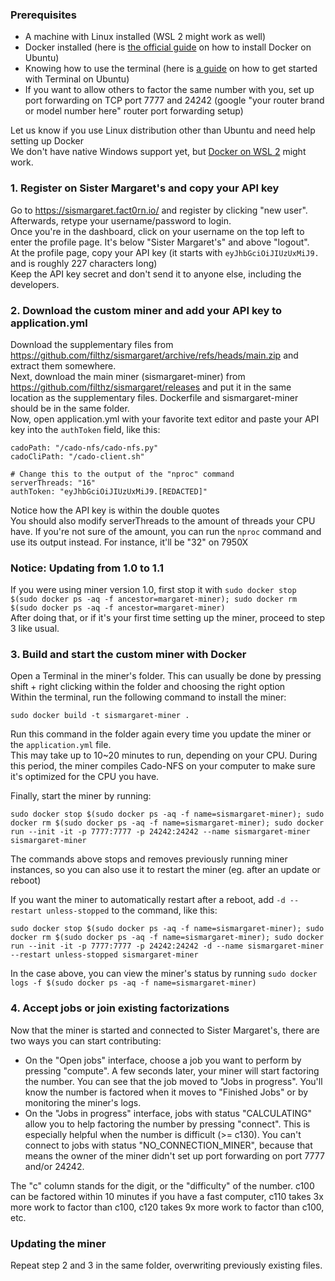 ### Prerequisites
- A machine with Linux installed (WSL 2 might work as well)
- Docker installed (here is [the official guide](https://docs.docker.com/engine/install/ubuntu/) on how to install Docker on Ubuntu)
- Knowing how to use the terminal (here is [a guide](https://ubuntu.com/tutorials/command-line-for-beginners#3-opening-a-terminal) on how to get started with Terminal on Ubuntu)
- If you want to allow others to factor the same number with you, set up port forwarding on TCP port 7777 and 24242 (google "your router brand or model number here" router port forwarding setup)

Let us know if you use Linux distribution other than Ubuntu and need help setting up Docker  
We don't have native Windows support yet, but [Docker on WSL 2](https://docs.docker.com/desktop/wsl) might work.

### 1. Register on Sister Margaret's and copy your API key
Go to https://sismargaret.fact0rn.io/ and register by clicking "new user". Afterwards, retype your username/password to login.  
Once you're in the dashboard, click on your username on the top left to enter the profile page. It's below "Sister Margaret's" and above "logout".  
At the profile page, copy your API key (it starts with `eyJhbGciOiJIUzUxMiJ9.` and is roughly 227 characters long)  
Keep the API key secret and don't send it to anyone else, including the developers.

### 2. Download the custom miner and add your API key to application.yml
Download the supplementary files from https://github.com/filthz/sismargaret/archive/refs/heads/main.zip and extract them somewhere.  
Next, download the main miner (sismargaret-miner) from https://github.com/filthz/sismargaret/releases and put it in the same location as the supplementary files. Dockerfile and sismargaret-miner should be in the same folder.  
Now, open application.yml with your favorite text editor and paste your API key into the `authToken` field, like this:
```
cadoPath: "/cado-nfs/cado-nfs.py"
cadoCliPath: "/cado-client.sh"

# Change this to the output of the "nproc" command
serverThreads: "16"
authToken: "eyJhbGciOiJIUzUxMiJ9.[REDACTED]"
```
Notice how the API key is within the double quotes  
You should also modify serverThreads to the amount of threads your CPU have. If you're not sure of the amount, you can run the `nproc` command and use its output instead. For instance, it'll be "32" on 7950X

### Notice: Updating from 1.0 to 1.1
If you were using miner version 1.0, first stop it with `sudo docker stop $(sudo docker ps -aq -f ancestor=margaret-miner); sudo docker rm $(sudo docker ps -aq -f ancestor=margaret-miner)`  
After doing that, or if it's your first time setting up the miner, proceed to step 3 like usual.

### 3. Build and start the custom miner with Docker
Open a Terminal in the miner's folder. This can usually be done by pressing shift + right clicking within the folder and choosing the right option  
Within the terminal, run the following command to install the miner:
```
sudo docker build -t sismargaret-miner .
```
Run this command in the folder again every time you update the miner or the `application.yml` file.  
This may take up to 10~20 minutes to run, depending on your CPU. During this period, the miner compiles Cado-NFS on your computer to make sure it's optimized for the CPU you have.  

Finally, start the miner by running:
```
sudo docker stop $(sudo docker ps -aq -f name=sismargaret-miner); sudo docker rm $(sudo docker ps -aq -f name=sismargaret-miner); sudo docker run --init -it -p 7777:7777 -p 24242:24242 --name sismargaret-miner sismargaret-miner
```
The commands above stops and removes previously running miner instances, so you can also use it to restart the miner (eg. after an update or reboot)  

If you want the miner to automatically restart after a reboot, add `-d --restart unless-stopped` to the command, like this:
```
sudo docker stop $(sudo docker ps -aq -f name=sismargaret-miner); sudo docker rm $(sudo docker ps -aq -f name=sismargaret-miner); sudo docker run --init -it -p 7777:7777 -p 24242:24242 -d --name sismargaret-miner --restart unless-stopped sismargaret-miner
```
In the case above, you can view the miner's status by running `sudo docker logs -f $(sudo docker ps -aq -f name=sismargaret-miner)`

### 4. Accept jobs or join existing factorizations
Now that the miner is started and connected to Sister Margaret's, there are two ways you can start contributing:  
- On the "Open jobs" interface, choose a job you want to perform by pressing "compute". A few seconds later, your miner will start factoring the number. You can see that the job moved to "Jobs in progress". You'll know the number is factored when it moves to "Finished Jobs" or by monitoring the miner's logs.  
- On the "Jobs in progress" interface, jobs with status "CALCULATING" allow you to help factoring the number by pressing "connect". This is especially helpful when the number is difficult (>= c130). You can't connect to jobs with status "NO_CONNECTION_MINER", because that means the owner of the miner didn't set up port forwarding on port 7777 and/or 24242.

The "c" column stands for the digit, or the "difficulty" of the number. c100 can be factored within 10 minutes if you have a fast computer, c110 takes 3x more work to factor than c100, c120 takes 9x more work to factor than c100, etc.

### Updating the miner
Repeat step 2 and 3 in the same folder, overwriting previously existing files.
